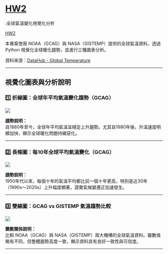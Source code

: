 #  [HW2](https://github.com/48856035/Gemini-Python-API/blob/main/HW2.ipynb)
:全球氣溫變化視覺化分析

[HW2](https://github.com/48856035/Gemini-Python-API/blob/main/HW2.ipynb)

本專案使用 NOAA（GCAG）與 NASA（GISTEMP）提供的全球氣溫資料，透過 Python 視覺化全球暖化趨勢，並進行三種圖表分析。

資料來源：[DataHub - Global Temperature](https://datahub.io/core/global-temp)

---

##  視覺化圖表與分析說明

### 1️⃣ 折線圖：全球年平均氣溫變化趨勢（GCAG）

![](path/to/line_chart.png) <!-- 你可以上傳圖後貼這張圖的相對路徑 -->

**趨勢說明：**  
自1880年至今，全球年平均氣溫呈穩定上升趨勢。尤其自1980年後，升溫速度明顯加快，顯示全球暖化問題持續惡化。

---

### 2️⃣ 長條圖：每10年全球平均氣溫變化（GCAG）

![](path/to/bar_chart.png)

**趨勢說明：**  
1950年代以來，每個十年的氣溫平均都比前一個十年更高，特別是近30年（1990s～2020s）上升幅度顯著，證實氣候變遷正加速發生。

---

### 3️⃣ 雙線圖：GCAG vs GISTEMP 氣溫趨勢比較

![](path/to/double_line_chart.png)

**變數關係說明：**  
比較 NOAA（GCAG）與 NASA（GISTEMP）兩大機構的全球氣溫資料。雖數值略有不同，但整體趨勢高度一致，顯示資料具有良好一致性與可信度。

---



